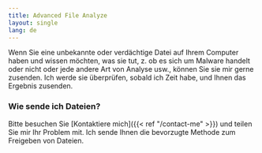 ```yaml
---
title: Advanced File Analyze
layout: single
lang: de
---
```

Wenn Sie eine unbekannte oder verdächtige Datei auf Ihrem Computer haben und wissen möchten, was sie tut, z. ob es sich um Malware handelt oder nicht oder jede andere Art von Analyse usw., können Sie sie mir gerne zusenden. Ich werde sie überprüfen, sobald ich Zeit habe, und Ihnen das Ergebnis zusenden.

### Wie sende ich Dateien?

Bitte besuchen Sie [Kontaktiere mich]({{< ref "/contact-me" >}}) und teilen Sie mir Ihr Problem mit. Ich sende Ihnen die bevorzugte Methode zum Freigeben von Dateien.
